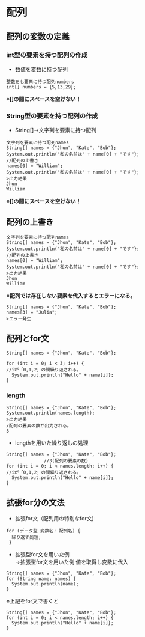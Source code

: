 # 配列  
## 配列の変数の定義  
### int型の要素を持つ配列の作成  
* 数値を変数に持つ配列  
```
整数をも要素に持つ配列numbers
int[] numbers = {5,13,29}; 
```
※**[]の間にスペースを空けない！**

### String型の要素を持つ配列の作成  
* String[]→文字列を要素に持つ配列  
```
文字列を要素に持つ配列names
String[] names = {"Jhon", "Kate", "Bob"};
System.out.println("私の名前は" + name[0] + "です"};
//配列の上書き
names[0] = "William";
System.out.println("私の名前は" + name[0] + "です"};
>出力結果
Jhon
William
```
※**[]の間にスペースを空けない！**  
## 配列の上書き  

```
文字列を要素に持つ配列names
String[] names = {"Jhon", "Kate", "Bob"};
System.out.println("私の名前は" + name[0] + "です"};
//配列の上書き
names[0] = "William";
System.out.println("私の名前は" + name[0] + "です"};
>出力結果
Jhon
William
```
※**配列では存在しない要素を代入するとエラーになる。**  
```
String[] names = {"Jhon", "Kate", "Bob"};
names[3] = "Julia";
>エラー発生  
```

## 配列とfor文  
```
String[] names = {"Jhon", "Kate", "Bob"};

for (int i = 0; i < 3; i++) {
//iが「0,1,2」の間繰り返される。
  System.out.println("Hello" + name[i]};
}
```
### length  
```
String[] names = {"Jhon", "Kate", "Bob"};
System.out.println(names.length);
>出力結果
/配列の要素の数が出力される。
3
```
* lengthを用いた繰り返しの処理  
```
String[] names = {"Jhon", "Kate", "Bob"};
              //3(配列の要素の数)
for (int i = 0; i < names.length; i++) {
//iが「0,1,2」の間繰り返される。
  System.out.println("Hello" + name[i]};
}
```
## 拡張for分の文法  
* 拡張for文（配列用の特別なfor文)  
```
for (データ型 変数名: 配列名) {
  繰り返す処理;
 }
```
* 拡張型for文を用いた例<br>→拡張型for文を用いた例  値を取得し変数に代入

```
String[] names = {"Jhon", "Kate", "Bob"};
for (String name: names) {
  System.out.println(name);
}
```
※上記をfor文で書くと
```
String[] names = {"Jhon", "Kate", "Bob"};
for (int i = 0; i < names.length; i++) {
  System.out.println("Hello" + name[i]};
}
```





